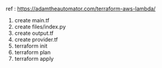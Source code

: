 ref : https://adamtheautomator.com/terraform-aws-lambda/

1. create main.tf
2. create files/index.py
3. create output.tf
4. create provider.tf
5. terraform init
6. terraform plan
7. terraform apply